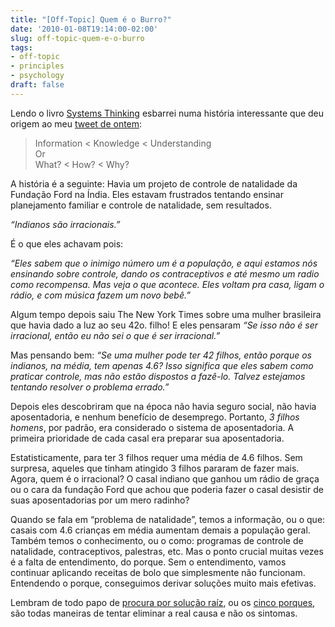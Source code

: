 ```yaml
---
title: "[Off-Topic] Quem é o Burro?"
date: '2010-01-08T19:14:00-02:00'
slug: off-topic-quem-e-o-burro
tags:
- off-topic
- principles
- psychology
draft: false
---
```


Lendo o livro [Systems Thinking](http://bit.ly/8iwFmT) esbarrei numa história interessante que deu origem ao meu [tweet de ontem](http://twitter.com/AkitaOnRails/status/7489607689):

> Information \< Knowledge \< Understanding  
> Or  
> What? \< How? \< Why?

A história é a seguinte: Havia um projeto de controle de natalidade da Fundação Ford na Índia. Eles estavam frustrados tentando ensinar planejamento familiar e controle de natalidade, sem resultados.

_“Indianos são irracionais.”_

É o que eles achavam pois:

_“Eles sabem que o inimigo número um é a população, e aqui estamos nós ensinando sobre controle, dando os contraceptivos e até mesmo um radio como recompensa. Mas veja o que acontece. Eles voltam pra casa, ligam o rádio, e com música fazem um novo bebê.”_


Algum tempo depois saiu The New York Times sobre uma mulher brasileira que havia dado a luz ao seu 42o. filho! E eles pensaram _“Se isso não é ser irracional, então eu não sei o que é ser irracional.”_

Mas pensando bem: _“Se uma mulher pode ter 42 filhos, então porque os indianos, na média, tem apenas 4.6? Isso significa que eles sabem como praticar controle, mas não estão dispostos a fazê-lo. Talvez estejamos tentando resolver o problema errado.”_

Depois eles descobriram que na época não havia seguro social, não havia aposentadoria, e nenhum benefício de desemprego. Portanto, _3 filhos homens_, por padrão, era considerado o sistema de aposentadoria. A primeira prioridade de cada casal era preparar sua aposentadoria.

Estatisticamente, para ter 3 filhos requer uma média de 4.6 filhos. Sem surpresa, aqueles que tinham atingido 3 filhos pararam de fazer mais. Agora, quem é o irracional? O casal indiano que ganhou um rádio de graça ou o cara da fundação Ford que achou que poderia fazer o casal desistir de suas aposentadorias por um mero radinho?

Quando se fala em “problema de natalidade”, temos a informação, ou o que: casais com 4.6 crianças em média aumentam demais a população geral. Também temos o conhecimento, ou o como: programas de controle de natalidade, contraceptivos, palestras, etc. Mas o ponto crucial muitas vezes é a falta de entendimento, do porque. Sem o entendimento, vamos continuar aplicando receitas de bolo que simplesmente não funcionam. Entendendo o porque, conseguimos derivar soluções muito mais efetivas.

Lembram de todo papo de [procura por solução raíz](http://en.wikipedia.org/wiki/Root_cause_analysis), ou os [cinco porques](http://en.wikipedia.org/wiki/5_Whys), são todas maneiras de tentar eliminar a real causa e não os sintomas.

